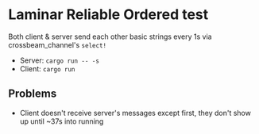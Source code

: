 # Laminar Reliable Ordered test

Both client & server send each other basic strings every 1s via crossbeam_channel's `select!`

* Server: `cargo run -- -s`
* Client: `cargo run`

## Problems

* Client doesn't receive server's messages except first, they don't show up until ~37s into running
